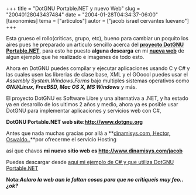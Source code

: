 +++
title = "DotGNU Portable.NET y nuevo Web"
slug = "20040128043437484"
date = "2004-01-28T04:34:37-06:00"
[taxonomies]
tema = ["articulos"]
autor = ["jacob israel cervantes luevano"]
+++

Esta grueso el rollo(criticas, grupo, etc), bueno para cambiar un
poquito los aires pues he preparado un articulo sencillo acerca del
**[proyecto DotGNU Portable.NET](http://www.dotgnu.org)**, para esto he
puesto **alguna descarga** en mi [**nueva
web**](http://www.dinamisys.com/jacob) de algun ejemplo que he realizado
e imagenes de todo esto.

<!-- more -->
Ahora en DotGNU puedes compilar y ejecutar aplicaciones usando C y C# y
las cuales usen las librerias de clase base, XML y el GOoool puedes usar
el *Assembly System.Windows.Forms* bajo multiples sistemas operativos
como ***GNU/Linux, FreeBSD, Mac OS X, MS Windows*** y más.

El proyecto DotGNU es Software Libre y una alternativa a .NET, y ha
estado ya en desarollo de los ultimos 2 años y medio, ahora ya es
posible usar DotGNU para implementar aplicaciones y servicios web con
C#,

**DotGNU Portable.NET web site:<http://www.dotgnu.org>**

Antes que nada muchas gracias por allá a **[dinamisys.com, Hector,
Oswaldo..](http://www.dinamisys.com)**por ofrecerme el servicio
Hosting

así que chavos **mi nuevo sitio web es
<http://www.dinamisys.com/jacob>**

Puedes descargar desde [aqui mi ejemplo de C# y que utiliza DotGNU
Portable.NET](http://www.dinamisys.com/jacob/dotgnu/hpnet.tar.gz)

**Nota:*Aclaro la web aun le faltan cosas para que no critiqueis muy
feo..¿ok?***
